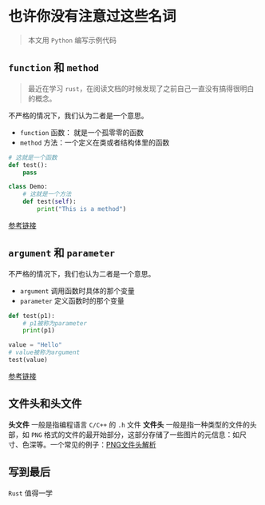 # 也许你没有注意过这些名词

> 本文用 `Python` 编写示例代码

## `function` 和 `method`

> 最近在学习 `rust`，在阅读文档的时候发现了之前自己一直没有搞得很明白的概念。

不严格的情况下，我们认为二者是一个意思。

- `function` 函数： 就是一个孤零零的函数
- `method` 方法：一个定义在类或者结构体里的函数

``` Python
# 这就是一个函数
def test():
    pass

class Demo:
    # 这就是一个方法
    def test(self):
        print("This is a method")
```

[参考链接](https://doc.rust-lang.org/book/ch05-03-method-syntax.html#method-syntax)

## `argument` 和 `parameter`

不严格的情况下，我们也认为二者是一个意思。

- `argument` 调用函数时具体的那个变量
- `parameter` 定义函数时的那个变量

``` python
def test(p1):
    # p1被称为parameter
    print(p1)

value = "Hello"
# value被称为argument
test(value)

```

[参考链接](https://doc.rust-lang.org/book/ch03-03-how-functions-work.html?highlight=argument,parameter#function-parameters)

## 文件头和头文件

**头文件** 一般是指编程语言 `C/C++` 的 `.h` 文件
**文件头** 一般是指一种类型的文件的头部，如 `PNG` 格式的文件的最开始部分，这部分存储了一些图片的元信息：如尺寸、色深等。一个常见的例子：[PNG文件头解析](https://blog.csdn.net/satanzw/article/details/38757121?utm_medium=distribute.pc_relevant_download.none-task-blog-BlogCommendFromBaidu-1.nonecase&depth_1-utm_source=distribute.pc_relevant_download.none-task-blog-BlogCommendFromBaidu-1.nonecas)

## 写到最后

`Rust` 值得一学
